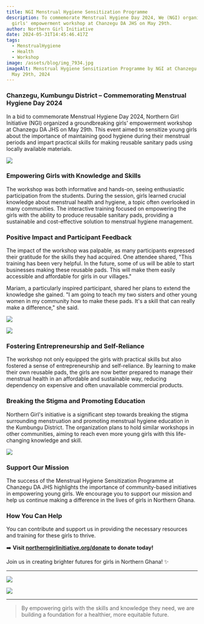 ```yaml
---
title: NGI Menstrual Hygiene Sensitization Programme
description: To commemorate Menstrual Hygiene Day 2024, We (NGI) organized a
  girls' empowerment workshop at Chanzegu DA JHS on May 29th.
author: Northern Girl Initiative
date: 2024-05-31T14:45:46.417Z
tags:
  - MenstrualHygiene
  - Health
  - Workshop
image: /assets/blog/img_7934.jpg
imageAlt: Menstrual Hygiene Sensitization Programme by NGI at Chanzegu DA JHS on
  May 29th, 2024
---
```

### Chanzegu, Kumbungu District – Commemorating Menstrual Hygiene Day 2024

In a bid to commemorate Menstrual Hygiene Day 2024, Northern Girl Initiative (NGI) organized a groundbreaking girls' empowerment workshop at Chanzegu DA JHS on May 29th. This event aimed to sensitize young girls about the importance of maintaining good hygiene during their menstrual periods and impart practical skills for making reusable sanitary pads using locally available materials.

![](/assets/blog/img_7872.jpg)

### Empowering Girls with Knowledge and Skills

The workshop was both informative and hands-on, seeing enthusiastic participation from the students. During the session, girls learned crucial knowledge about menstrual health and hygiene, a topic often overlooked in many communities. The interactive training focused on empowering the girls with the ability to produce reusable sanitary pads, providing a sustainable and cost-effective solution to menstrual hygiene management.

### Positive Impact and Participant Feedback

The impact of the workshop was palpable, as many participants expressed their gratitude for the skills they had acquired. One attendee shared, "This training has been very helpful. In the future, some of us will be able to start businesses making these reusable pads. This will make them easily accessible and affordable for girls in our villages."

Mariam, a particularly inspired participant, shared her plans to extend the knowledge she gained. "I am going to teach my two sisters and other young women in my community how to make these pads. It's a skill that can really make a difference," she said.

![](/assets/blog/img_7892.jpg)

![](/assets/blog/img_7897.jpg)

### Fostering Entrepreneurship and Self-Reliance

The workshop not only equipped the girls with practical skills but also fostered a sense of entrepreneurship and self-reliance. By learning to make their own reusable pads, the girls are now better prepared to manage their menstrual health in an affordable and sustainable way, reducing dependency on expensive and often unavailable commercial products.

### Breaking the Stigma and Promoting Education

Northern Girl's initiative is a significant step towards breaking the stigma surrounding menstruation and promoting menstrual hygiene education in the Kumbungu District. The organization plans to hold similar workshops in other communities, aiming to reach even more young girls with this life-changing knowledge and skill.

![](/assets/blog/img_7884.jpg)

### Support Our Mission

The success of the Menstrual Hygiene Sensitization Programme at Chanzegu DA JHS highlights the importance of community-based initiatives in empowering young girls. We encourage you to support our mission and help us continue making a difference in the lives of girls in Northern Ghana.

### How You Can Help

You can contribute and support us in providing the necessary resources and training for these girls to thrive.

➡️ **Visit [northerngirlinitiative.org/donate](https://northerngirlinitiative.org/donate) to donate today!**

Join us in creating brighter futures for girls in Northern Ghana! ✨

- - -

![](/assets/blog/img_7899.jpg)

![](/assets/blog/img_7887.jpg)

- - -

> By empowering girls with the skills and knowledge they need, we are building a foundation for a healthier, more equitable future.